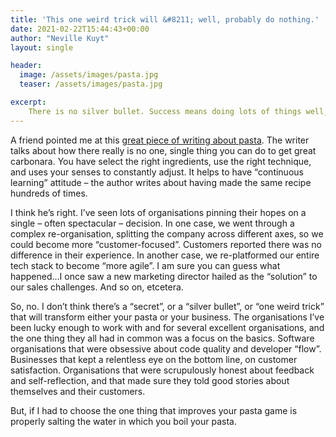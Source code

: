 ```yaml
---
title: 'This one weird trick will &#8211; well, probably do nothing.'
date: 2021-02-22T15:44:43+00:00
author: "Neville Kuyt"
layout: single

header:
  image: /assets/images/pasta.jpg
  teaser: /assets/images/pasta.jpg

excerpt:
    There is no silver bullet. Success means doing lots of things well, rather than using a cheat code. Craft, taste,  work - all matter more than secret tricks.
---
```



A friend pointed me at this [great piece of writing about pasta](https://sparktoro.com/blog/the-secret-is-there-is-no-secret/). The writer talks about how there really is no one, single thing you can do to get great carbonara. You have select the right ingredients, use the right technique, and uses your senses to constantly adjust. It helps to have &#8220;continuous learning&#8221; attitude &#8211; the author writes about having made the same recipe hundreds of times.

I think he&#8217;s right. I&#8217;ve seen lots of organisations pinning their hopes on a single &#8211; often spectacular &#8211; decision. In one case, we went through a complex re-organisation, splitting the company across different axes, so we could become more &#8220;customer-focused&#8221;. Customers reported there was no difference in their experience. In another case, we re-platformed our entire tech stack to become &#8220;more agile&#8221;. I am sure you can guess what happened&#8230;I once saw a new marketing director hailed as the &#8220;solution&#8221; to our sales challenges. And so on, etcetera.

So, no. I don&#8217;t think there&#8217;s a &#8220;secret&#8221;, or a &#8220;silver bullet&#8221;, or &#8220;one weird trick&#8221; that will transform either your pasta or your business. The organisations I&#8217;ve been lucky enough to work with and for several excellent organisations, and the one thing they all had in common was a focus on the basics. Software organisations that were obsessive about code quality and developer &#8220;flow&#8221;. Businesses that kept a relentless eye on the bottom line, on customer satisfaction. Organisations that were scrupulously honest about feedback and self-reflection, and that made sure they told good stories about themselves and their customers.

But, if I had to choose the one thing that improves your pasta game is properly salting the water in which you boil your pasta.